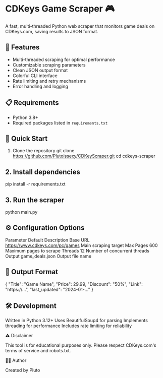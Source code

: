# CDKeys Game Scraper 🎮

A fast, multi-threaded Python web scraper that monitors game deals on CDKeys.com, saving results to JSON format.

## 🌟 Features
- Multi-threaded scraping for optimal performance
- Customizable scraping parameters
- Clean JSON output format
- Colorful CLI interface
- Rate limiting and retry mechanisms
- Error handling and logging

## 📋 Requirements
- Python 3.8+
- Required packages listed in `requirements.txt`

## 🚀 Quick Start

1. Clone the repository
   git clone https://github.com/Plutoissexy/CDKeyScraper.git
   cd cdkeys-scraper

## 2. Install dependencies

pip install -r requirements.txt


## 3. Run the scraper

python main.py

## ⚙️ Configuration Options

Parameter Default Description
Base URL https://www.cdkeys.com/pc/games Main scraping target
Max Pages 600 Maximum pages to scrape
Threads 12 Number of concurrent threads
Output game_deals.json Output file name

## 📄 Output Format

{
  "Title": "Game Name",
  "Price": 29.99,
  "Discount": "50%",
  "Link": "https://...",
  "last_updated": "2024-01-..."
}

## 🛠️ Development

Written in Python 3.12+
Uses BeautifulSoup4 for parsing
Implements threading for performance
Includes rate limiting for reliability

⚠️ Disclaimer

This tool is for educational purposes only. Please respect CDKeys.com's terms of service and robots.txt.

👨‍💻 Author

Created by Pluto